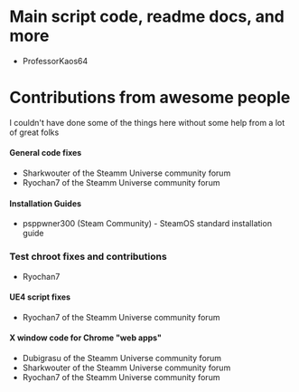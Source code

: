 # Main script code, readme docs, and more
- ProfessorKaos64

# Contributions from awesome people
I couldn't have done some of the things here without some help from a lot of great folks

#### General code fixes
* Sharkwouter of the Steamm Universe community forum
* Ryochan7 of the Steamm Universe community forum

#### Installation Guides
- psppwner300 (Steam Community) - SteamOS standard installation guide

### Test chroot fixes and contributions
* Ryochan7

#### UE4 script fixes
* Ryochan7 of the Steamm Universe community forum

#### X window code for Chrome "web apps"
- Dubigrasu of the Steamm Universe community forum
- Sharkwouter of the Steamm Universe community forum
- Ryochan7 of the Steamm Universe community forum
